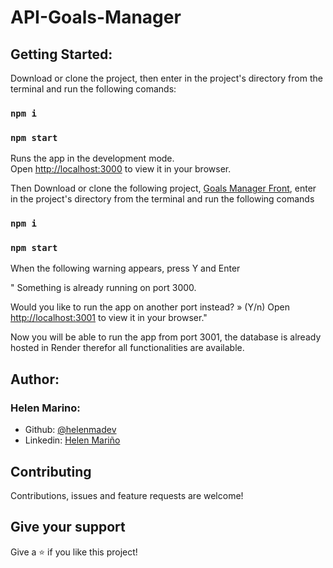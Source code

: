 # API-Goals-Manager

## Getting Started:

Download or clone the project, then enter in the project's directory from the terminal and run the following comands:

### `npm i`
### `npm start`

Runs the app in the development mode.\
Open [http://localhost:3000](http://localhost:3000) to view it in your browser.

Then Download or clone the following project, [Goals Manager Front](https://github.com/helenmdev/Goals-Manager), enter in the project's directory from the terminal and run the following comands

### `npm i`
### `npm start`

When the following warning appears, press Y and Enter

" Something is already running on port 3000.

Would you like to run the app on another port instead? » (Y/n)
Open [http://localhost:3001](http://localhost:3001) to view it in your browser."

Now you will be able to run the app from port 3001, the database is already hosted in Render therefor all functionalities are available.

## Author:
### Helen Marino:
* Github: [@helenmadev](https://github.com/helenmdev)
* Linkedin: [Helen Mariño](https://www.linkedin.com/in/helenmadev)

## Contributing

Contributions, issues and feature requests are welcome!

## Give your support

Give a ⭐️ if you like this project!
